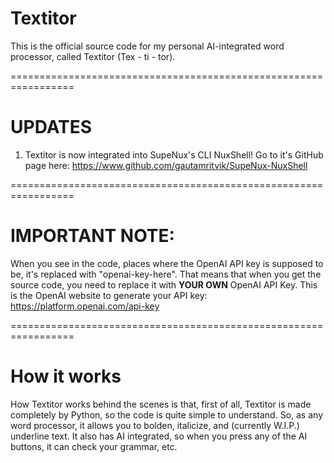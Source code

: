 # Textitor
This is the official source code for my personal AI-integrated word processor, called Textitor (Tex - ti - tor).

=================================================================
# UPDATES
1. Textitor is now integrated into SupeNux's CLI NuxShell! Go to it's GitHub page here: https://www.github.com/gautamritvik/SupeNux-NuxShell

=================================================================
# IMPORTANT NOTE:
When you see in the code, places where the OpenAI API key is supposed to be, it's replaced with "openai-key-here". That means that when you get the source code, you need to replace it with **YOUR OWN** OpenAI API Key. This is the OpenAI website to generate your API key: https://platform.openai.com/api-key

=================================================================
# How it works
How Textitor works behind the scenes is that, first of all, Textitor is made completely by Python, so the code is quite simple to understand. So, as any word processor, it allows you to bolden, italicize, and (currently W.I.P.) underline text. It also has AI integrated, so when you press any of the AI buttons, it can check your grammar, etc.
